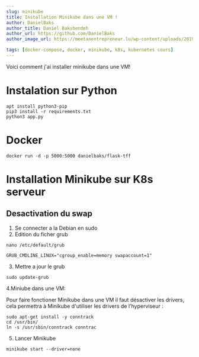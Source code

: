 ```yaml
---
slug: minikube
title: Installation Minikube dans une VM !
author: DanielBaks
author_title: Daniel Bakshendeh
author_url: https://github.com/DanielBaks
author_image_url: https://meetanentrepreneur.lu/wp-content/uploads/2019/08/profil-linkedin.jpg

tags: [docker-compose, docker, minikube, k8s, kubernetes cours]
---
```


Voici comment j'ai installer minikube dans une VM!

# Instalation sur Python 
```
apt install python3-pip
pip3 install -r requirements.txt
python3 app.py
```

# Docker
```
docker run -d -p 5000:5000 danielbaks/flask-tff
```
# Installation Minikube sur K8s serveur 
 
## Desactivation du swap 

1. Se connecter a la Debian en sudo 
2. Edition du ficher grub 

```
nano /etc/default/grub 
```

```
GRUB_CMDLINE_LINUX="cgroup_enable=memory swapaccount=1"
```
3. Mettre a jour le grub

```
sudo update-grub 
```

4.Miniube dans une VM: 

Pour faire fonctioner Minikube dans une VM il faut désactiver les drivers, cela permettra à Minikube d'utiliser les drivers de l'hyperviseur :

```
sudo apt-get install -y conntrack
cd /usr/bin/
ln -s /usr/sbin/conntrack conntrac
```

5. Lancer Minikube

```
minikube start --driver=none
```
